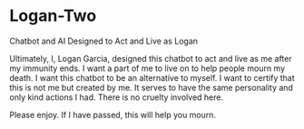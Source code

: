 # Logan-Two
Chatbot and AI Designed to Act and Live as Logan

Ultimately, I, Logan Garcia, designed this chatbot to act and live as me after my immunity ends.
I want a part of me to live on to help people mourn my death.
I want this chatbot to be an alternative to myself.
I want to certify that this is not me but created by me.
It serves to have the same personality and only kind actions I had.
There is no cruelty involved here.

Please enjoy. If I have passed, this will help you mourn.

